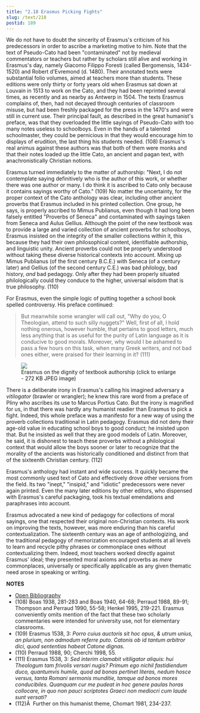 ```yaml
---
title: "2.18 Erasmus Picking Fights"
slug: /text/218
postid: 189
---
```

We do not have to doubt the sincerity of Erasmus's criticism of his predecessors in order to ascribe a marketing motive to him. Note that the text of Pseudo-Cato had been "contaminated" not by medieval commentators or teachers but rather by scholars still alive and working in Erasmus's day, namely Giacomo Filippo Foresti (called Bergomensis, 1434-1520) and Robert d'Evremond (d. 1480). Their annotated texts were substantial folio volumes, aimed at teachers more than students. These editions were only thirty or forty years old when Erasmus sat down at Louvain in 1513 to work on the Cato, and they had been reprinted several times, as recently and as nearby as Antwerp in 1504. The texts Erasmus complains of, then, had not decayed through centuries of classroom misuse, but had been freshly packaged for the press in the 1470's and were still in current use. Their principal fault, as described in the great humanist's preface, was that they overloaded the little sayings of Pseudo-Cato with too many notes useless to schoolboys. Even in the hands of a talented schoolmaster, they could be pernicious in that they would encourage him to displays of erudition, the last thing his students needed. (108) Erasmus's real animus against these authors was that both of them were monks and that their notes loaded up the little Cato, an ancient and pagan text, with anachronistically Christian notions.

Erasmus turned immediately to the matter of authorship: "Next, I do not contemplate saying definitively who is the author of this work, or whether there was one author or many. I do think it is ascribed to Cato only because it contains sayings worthy of Cato." (109) No matter the uncertainty, for the proper context of the Cato anthology was clear, including other ancient proverbs that Erasmus included in his printed collection. One group, he says, is properly ascribed to Mimus Publianus, even though it had long been falsely entitled "Proverbs of Seneca" and contaminated with sayings taken from Seneca and Aulus Gellius. Although the point of the new textbook was to provide a large and varied collection of ancient proverbs for schoolboys, Erasmus insisted on the integrity of the smaller collections within it, this because they had their own philosophical content, identifiable authorship, and linguistic unity. Ancient proverbs could not be properly understood without taking these diverse historical contexts into account. Mixing up Mimus Publianus (of the first century B.C.E.) with Seneca (of a century later) and Gellius (of the second century C.E.) was bad philology, bad history, *and* bad pedagogy. Only after they had been properly situated philologically could they conduce to the higher, universal wisdom that is true philosophy. (110)

For Erasmus, even the simple logic of putting together a school book spelled controversy. His preface continued:
<blockquote>But meanwhile some wrangler will call out, "Why do you, O Theologian, attend to such silly nuggets?" Well, first of all, I hold nothing onerous, however humble, that pertains to good letters, much less anything that is as useful for the purity of Latin language as it is conducive to good morals. Moreover, why would I be ashamed to pass a few hours on this task, when many Greek writers, and not bad ones either, were praised for their learning in it? (111)</blockquote>
<p style="text-align: center;"></p>


<figure class="mkdn-figure">
    <div onClick="createLightbox('/images_full/2.00_Chapter_Two/HFS_096.021.jpg')" data="/images_full/0.00_Introduction/Wing-ZP-535.D175Negrotitle.jpg" class="mkdn-image-link" id="lbimage">
    <img class="mkdn-image" src="/images_full/2.00_Chapter_Two/HFS_096.021.jpg" />
    <figcaption class="mkdn-figcaption">Erasmus on the dignity of textbook authorship (click to enlarge - 272 KB JPEG image)</figcaption>
    </div>
</figure>

There is a deliberate irony in Erasmus's calling his imagined adversary a *vitilogator* (brawler or wrangler); he knew this rare word from a preface of Pliny who ascribes its use to Marcus Portius Cato. But the irony is magnified for us, in that there was hardly any humanist readier than Erasmus to pick a fight. Indeed, this whole preface was a manifesto for a new way of using the proverb collections traditional in Latin pedagogy. Erasmus did not deny their age-old value in educating school boys to good conduct; he insisted upon that. But he insisted as well that they are good models of Latin. Moreover, he said, it is dishonest to teach these proverbs without a philological context that would allow the boys sooner or later to recognize that the morality of the ancients was historically conditioned and distinct from that of the sixteenth Christian century. (112)

Erasmus's anthology had instant and wide success. It quickly became the most commonly used text of Cato and effectively drove other versions from the field. Its two "inept," "insipid," and "idiotic" predecessors were never again printed. Even the many later editions by other editors, who dispensed with Erasmus's careful packaging, took his textual emendations and paraphrases into account.

Erasmus advocated a new kind of pedagogy for collections of moral sayings, one that respected their original non-Christian contexts. His work on improving the texts, however, was more enduring than his careful contextualization. The sixteenth century was an age of anthologizing, and the traditional pedagogy of memorization encouraged students at all levels to learn and recycle pithy phrases or commonplace ones without contextualizing them. Indeed, most teachers worked directly against Erasmus' ideal; they presented moral axioms and proverbs as *mere* commonplaces, universally or specifically applicable as any given thematic need arose in speaking or writing.

**NOTES**
* [Open Bibliography](/bibliography.pdf)
* (108) Boas 1938, 281-283 and Boas 1940, 64-68; Perraud 1988, 89-91; Thompson and Perraud 1990, 55-58; Henkel 1995, 219-221. Erasmus conveniently omits mention of the fact that these two scholarly commentaries were intended for university use, not for elementary classrooms.
* (109) Erasmus 1538, 3: *Porro cuius auctoris sit hoc opus, &amp; utrum unius, an plurium, non admodum referre puto. Catonis ob id tantum arbitror dici, quod sententias habeat Catone dignas.*
* (110) Perraud 1988, 90; Cherchi 1998, 55.
* (111) Erasmus 1538, 3: *Sed interim clamabit vitiligator aliquis: hui Theologum tam frivolis versari nugis? Primum ego nichil fastidiendum duco, quantumvis humile, quod ad bonas pertinet literas, nedum hosce versus, tanta Romani sermonis munditie, tamque ad bonos mores conducibiles. Quanquam cur me pudeat in hoc genere paulas horas collocare, in quo non pauci scriptotes Graeci non mediocri cum laude sunt versati?*
* (112)Â  Further on this humanist theme, Chomart 1981, 234-237.
